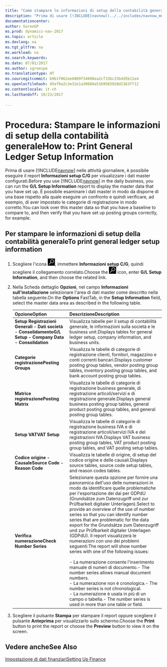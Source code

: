 ```yaml
---
title: "Come stampare le informazioni di setup della contabilità generale"
description: "Prima di usare [!INCLUDE[navnow](../../includes/navnow_md.md)] nelle attività giornaliere, è possibile eseguire il report **Informazioni setup C/G** per visualizzare i dati master configurati."
documentationcenter: 
author: SorenGP
ms.prod: dynamics-nav-2017
ms.topic: article
ms.devlang: na
ms.tgt_pltfrm: na
ms.workload: na
ms.search.keywords: 
ms.date: 07/01/2017
ms.author: sgroespe
ms.translationtype: HT
ms.sourcegitcommit: b9b1f062ee6009f34698ea2cf33bc25bdd5b11e4
ms.openlocfilehash: 45ef0a2c3e32e1a30688a51b9565928d2163f712
ms.contentlocale: it-ch
ms.lasthandoff: 10/23/2017

---
```

# <a name="how-to-print-general-ledger-setup-information"></a><span data-ttu-id="ab1dc-103">Procedura: Stampare le informazioni di setup della contabilità generale</span><span class="sxs-lookup"><span data-stu-id="ab1dc-103">How to: Print General Ledger Setup Information</span></span>
<span data-ttu-id="ab1dc-104">Prima di usare [!INCLUDE[navnow](../../includes/navnow_md.md)] nelle attività giornaliere, è possibile eseguire il report **Informazioni setup C/G** per visualizzare i dati master configurati.</span><span class="sxs-lookup"><span data-stu-id="ab1dc-104">Before you use [!INCLUDE[navnow](../../includes/navnow_md.md)] in the daily business, you can run the **G/L Setup Information** report to display the master data that you have set up.</span></span> <span data-ttu-id="ab1dc-105">È possibile esaminare i dati master in modo da disporre di una base rispetto alla quale eseguire un confronto e quindi verificare, ad esempio, di aver impostato le categorie di registrazione in modo corretto.</span><span class="sxs-lookup"><span data-stu-id="ab1dc-105">You can look over this master data so that you have a baseline to compare to, and then verify that you have set up posting groups correctly, for example.</span></span>  

## <a name="to-print-general-ledger-setup-information"></a><span data-ttu-id="ab1dc-106">Per stampare le informazioni di setup della contabilità generale</span><span class="sxs-lookup"><span data-stu-id="ab1dc-106">To print general ledger setup information</span></span>  

1.  <span data-ttu-id="ab1dc-107">Scegliere l'icona ![Cerca pagina o report](../../media/ui-search/search_small.png "icona Cerca pagina o report"), immettere **Informazioni setup C/G**, quindi scegliere il collegamento correlato.</span><span class="sxs-lookup"><span data-stu-id="ab1dc-107">Choose the ![Search for Page or Report](../../media/ui-search/search_small.png "Search for Page or Report icon") icon, enter **G/L Setup Information**, and then choose the related link.</span></span>  
2.  <span data-ttu-id="ab1dc-108">Nella Scheda dettaglio **Opzioni**, nel campo **Informazioni sull'installazione** selezionare l'area di dati master come descritto nella tabella seguente.</span><span class="sxs-lookup"><span data-stu-id="ab1dc-108">On the **Options** FastTab, in the **Setup Information** field, select the master data area as described in the following table.</span></span>  

    |<span data-ttu-id="ab1dc-109">Opzione</span><span class="sxs-lookup"><span data-stu-id="ab1dc-109">Option</span></span>|<span data-ttu-id="ab1dc-110">Descrizione</span><span class="sxs-lookup"><span data-stu-id="ab1dc-110">Description</span></span>|  
    |-------------------------------------|---------------------------------------|  
    |<span data-ttu-id="ab1dc-111">**Setup Registrazioni Generali - Dati società - Consolidamento**</span><span class="sxs-lookup"><span data-stu-id="ab1dc-111">**G/L Setup - Company Data - Consolidation**</span></span>|<span data-ttu-id="ab1dc-112">Visualizza tabelle per il setup di contabilità generale, le informazioni sulla società e le business unit.</span><span class="sxs-lookup"><span data-stu-id="ab1dc-112">Displays tables for general ledger setup, company information, and business units.</span></span>|  
    |<span data-ttu-id="ab1dc-113">**Categorie registrazione**</span><span class="sxs-lookup"><span data-stu-id="ab1dc-113">**Posting Groups**</span></span>|<span data-ttu-id="ab1dc-114">Visualizza le tabelle di categorie di registrazione clienti, fornitori, magazzino e conti correnti bancari.</span><span class="sxs-lookup"><span data-stu-id="ab1dc-114">Displays customer posting group tables, vendor posting group tables, inventory posting group tables, and bank account posting group tables.</span></span>|  
    |<span data-ttu-id="ab1dc-115">**Matrice registrazione**</span><span class="sxs-lookup"><span data-stu-id="ab1dc-115">**Posting Matrix**</span></span>|<span data-ttu-id="ab1dc-116">Visualizza le tabelle di categorie di registrazione business generale, di registrazione articoli/servizi e di registrazione generale.</span><span class="sxs-lookup"><span data-stu-id="ab1dc-116">Displays general business posting group tables, general product posting group tables, and general posting group tables.</span></span>|  
    |<span data-ttu-id="ab1dc-117">**Setup VAT**</span><span class="sxs-lookup"><span data-stu-id="ab1dc-117">**VAT Setup**</span></span>|<span data-ttu-id="ab1dc-118">Visualizza le tabelle di categorie di registrazione business IVA e di registrazione articoli/servizi IVA e del registrazioni IVA.</span><span class="sxs-lookup"><span data-stu-id="ab1dc-118">Displays VAT business posting group tables, VAT product posting group tables, and VAT posting setup tables.</span></span>|  
    |<span data-ttu-id="ab1dc-119">**Codice origine - Causale**</span><span class="sxs-lookup"><span data-stu-id="ab1dc-119">**Source Code - Reason Code**</span></span>|<span data-ttu-id="ab1dc-120">Visualizza le tabelle di origine, di setup del codice origine e delle causali.</span><span class="sxs-lookup"><span data-stu-id="ab1dc-120">Displays source tables, source code setup tables, and reason codes tables.</span></span>|  
    |<span data-ttu-id="ab1dc-121">**Verifica numerazione**</span><span class="sxs-lookup"><span data-stu-id="ab1dc-121">**Check Number Series**</span></span>|<span data-ttu-id="ab1dc-122">Selezionare questa opzione per fornire una panoramica dell'uso delle numerazioni in modo da identificare quelle problematiche per l'esportazione dei dai per GDPdU (Grundsätze zum Datenzugriff und zur Prüfbarkeit digitaler Unterlagen).</span><span class="sxs-lookup"><span data-stu-id="ab1dc-122">Select to provide an overview of the use of number series so that you can identify number series that are problematic for the data export for the Grundsätze zum Datenzugriff und zur Prüfbarkeit digitaler Unterlagen (GDPdU).</span></span> <span data-ttu-id="ab1dc-123">Il report visualizzerà le numerazioni con uno dei problemi seguenti:</span><span class="sxs-lookup"><span data-stu-id="ab1dc-123">The report will show number series with one of the following issues:</span></span><br /><br /> <span data-ttu-id="ab1dc-124">-   La numerazione consente l'inserimento manuale di numeri di documento.</span><span class="sxs-lookup"><span data-stu-id="ab1dc-124">-   The number series allows manual document numbers.</span></span><br /><span data-ttu-id="ab1dc-125">-   La numerazione non è cronologica.</span><span class="sxs-lookup"><span data-stu-id="ab1dc-125">-   The number series is not chronological.</span></span><br /><span data-ttu-id="ab1dc-126">-   La numerazione è usata in più di un campo o tabella.</span><span class="sxs-lookup"><span data-stu-id="ab1dc-126">-   The number series is used in more than one table or field.</span></span>|  

3.  <span data-ttu-id="ab1dc-127">Scegliere il pulsante **Stampa** per stampare il report oppure scegliere il pulsante **Anteprima** per visualizzarlo sullo schermo.</span><span class="sxs-lookup"><span data-stu-id="ab1dc-127">Choose the **Print** button to print the report or choose the **Preview** button to view it on the screen.</span></span>  

## <a name="see-also"></a><span data-ttu-id="ab1dc-128">Vedere anche</span><span class="sxs-lookup"><span data-stu-id="ab1dc-128">See Also</span></span>  
[<span data-ttu-id="ab1dc-129">Impostazione di dati finanziari</span><span class="sxs-lookup"><span data-stu-id="ab1dc-129">Setting Up Finance</span></span>](../../finance-setup-finance.md)

